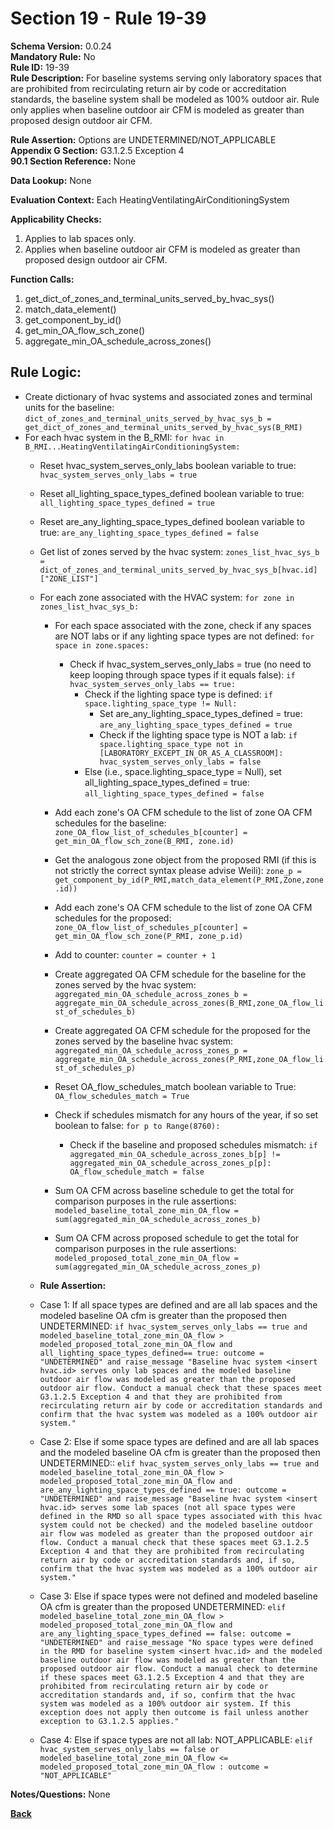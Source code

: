 # Section 19 - Rule 19-39                 
**Schema Version:** 0.0.24      
**Mandatory Rule:** No      
**Rule ID:** 19-39                   
**Rule Description:**  For baseline systems serving only laboratory spaces that are prohibited from recirculating return air by code or accreditation standards, the baseline system shall be modeled as 100% outdoor air. Rule only applies when baseline outdoor air CFM is modeled as greater than proposed design outdoor air CFM.   

**Rule Assertion:** Options are UNDETERMINED/NOT_APPLICABLE     
**Appendix G Section:** G3.1.2.5 Exception 4           
**90.1 Section Reference:** None  

**Data Lookup:** None    

**Evaluation Context:** Each HeatingVentilatingAirConditioningSystem  

**Applicability Checks:**  
1. Applies to lab spaces only.    
2. Applies when baseline outdoor air CFM is modeled as greater than proposed design outdoor air CFM.   
   
**Function Calls:**  
1. get_dict_of_zones_and_terminal_units_served_by_hvac_sys()    
2. match_data_element()  
3. get_component_by_id()  
4. get_min_OA_flow_sch_zone()  
5. aggregate_min_OA_schedule_across_zones()  

## Rule Logic:   
- Create dictionary of hvac systems and associated zones and terminal units for the baseline: `dict_of_zones_and_terminal_units_served_by_hvac_sys_b = get_dict_of_zones_and_terminal_units_served_by_hvac_sys(B_RMI)`   
- For each hvac system in the B_RMI: `for hvac in B_RMI...HeatingVentilatingAirConditioningSystem:`    
    - Reset hvac_system_serves_only_labs boolean variable to true: `hvac_system_serves_only_labs = true`  
    - Reset all_lighting_space_types_defined boolean variable to true: `all_lighting_space_types_defined = true`  
    - Reset are_any_lighting_space_types_defined boolean variable to true: `are_any_lighting_space_types_defined = false`  
    
    - Get list of zones served by the hvac system: `zones_list_hvac_sys_b = dict_of_zones_and_terminal_units_served_by_hvac_sys_b[hvac.id]["ZONE_LIST"]`  
    
    - For each zone associated with the HVAC system: `for zone in zones_list_hvac_sys_b:`  
        - For each space associated with the zone, check if any spaces are NOT labs or if any lighting space types are not defined: `for space in zone.spaces:`
            - Check if hvac_system_serves_only_labs = true (no need to keep looping through space types if it equals false): `if hvac_system_serves_only_labs == true:`  
                - Check if the lighting space type is defined: `if space.lighting_space_type != Null:`    
                    - Set are_any_lighting_space_types_defined = true: `are_any_lighting_space_types_defined = true`  
                    - Check if the lighting space type is NOT a lab: `if space.lighting_space_type not in [LABORATORY_EXCEPT_IN_OR_AS_A_CLASSROOM]: hvac_system_serves_only_labs = false`    
                - Else (i.e., space.lighting_space_type = Null), set all_lighting_space_types_defined = true: `all_lighting_space_types_defined = false`                 

        - Add each zone's OA CFM schedule to the list of zone OA CFM schedules for the baseline: `zone_OA_flow_list_of_schedules_b[counter] = get_min_OA_flow_sch_zone(B_RMI, zone.id)`  
        - Get the analogous zone object from the proposed RMI (if this is not strictly the correct syntax please advise Weili): `zone_p = get_component_by_id(P_RMI,match_data_element(P_RMI,Zone,zone.id))`    
        - Add each zone's OA CFM schedule to the list of zone OA CFM schedules for the proposed: `zone_OA_flow_list_of_schedules_p[counter] = get_min_OA_flow_sch_zone(P_RMI, zone_p.id)`  
        - Add to counter: `counter = counter + 1`

        - Create aggregated OA CFM schedule for the baseline for the zones served by the hvac system: `aggregated_min_OA_schedule_across_zones_b = aggregate_min_OA_schedule_across_zones(B_RMI,zone_OA_flow_list_of_schedules_b)`  
        - Create aggregated OA CFM schedule for the proposed for the zones served by the baseline hvac system: `aggregated_min_OA_schedule_across_zones_p = aggregate_min_OA_schedule_across_zones(P_RMI,zone_OA_flow_list_of_schedules_p)`  
        - Reset OA_flow_schedules_match boolean variable to True: `OA_flow_schedules_match = True`  
        - Check if schedules mismatch for any hours of the year, if so set boolean to false: `for p to Range(8760):`  
            - Check if the baseline and proposed schedules mismatch: `if aggregated_min_OA_schedule_across_zones_b[p] != aggregated_min_OA_schedule_across_zones_p[p]: OA_flow_schedule_match = false`   
        - Sum OA CFM across baseline schedule to get the total for comparison purposes in the rule assertions: `modeled_baseline_total_zone_min_OA_flow = sum(aggregated_min_OA_schedule_across_zones_b)`  
        - Sum OA CFM across proposed schedule to get the total for comparison purposes in the rule assertions: `modeled_proposed_total_zone_min_OA_flow = sum(aggregated_min_OA_schedule_across_zones_p)`  

        
    - **Rule Assertion:** 
    - Case 1: If all space types are defined and are all lab spaces and the modeled baseline OA cfm is greater than the proposed then UNDETERMINED: `if hvac_system_serves_only_labs == true and modeled_baseline_total_zone_min_OA_flow > modeled_proposed_total_zone_min_OA_flow and all_lighting_space_types_defined== true: outcome = "UNDETERMINED" and raise_message "Baseline hvac system <insert hvac.id> serves only lab spaces and the modeled baseline outdoor air flow was modeled as greater than the proposed outdoor air flow. Conduct a manual check that these spaces meet G3.1.2.5 Exception 4 and that they are prohibited from recirculating return air by code or accreditation standards and confirm that the hvac system was modeled as a 100% outdoor air system."`  
    - Case 2: Else if some space types are defined and are all lab spaces and the modeled baseline OA cfm is greater than the proposed then UNDETERMINED:: `elif hvac_system_serves_only_labs == true and modeled_baseline_total_zone_min_OA_flow > modeled_proposed_total_zone_min_OA_flow and are_any_lighting_space_types_defined == true: outcome = "UNDETERMINED" and raise_message "Baseline hvac system <insert hvac.id> serves some lab spaces (not all space types were defined in the RMD so all space types associated with this hvac system could not be checked) and the modeled baseline outdoor air flow was modeled as greater than the proposed outdoor air flow. Conduct a manual check that these spaces meet G3.1.2.5 Exception 4 and that they are prohibited from recirculating return air by code or accreditation standards and, if so, confirm that the hvac system was modeled as a 100% outdoor air system."`    
    - Case 3: Else if space types were not defined and modeled baseline OA cfm is greater than the proposed UNDETERMINED: `elif modeled_baseline_total_zone_min_OA_flow > modeled_proposed_total_zone_min_OA_flow and are_any_lighting_space_types_defined == false: outcome = "UNDETERMINED" and raise_message "No space types were defined in the RMD for baseline system <insert hvac.id> and the modeled baseline outdoor air flow was modeled as greater than the proposed outdoor air flow. Conduct a manual check to determine if these spaces meet G3.1.2.5 Exception 4 and that they are prohibited from recirculating return air by code or accreditation standards and, if so, confirm that the hvac system was modeled as a 100% outdoor air system. If this exception does not apply then outcome is fail unless another exception to G3.1.2.5 applies."` 
    - Case 4: Else if space types are not all lab: NOT_APPLICABLE: `elif hvac_system_serves_only_labs == false or modeled_baseline_total_zone_min_OA_flow <= modeled_proposed_total_zone_min_OA_flow : outcome = "NOT_APPLICABLE"`  



**Notes/Questions:**   None  


**[Back](_toc.md)**